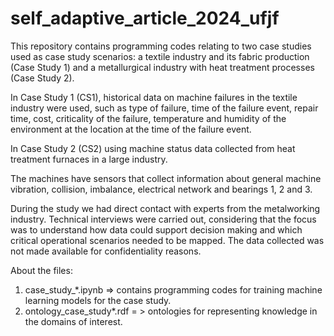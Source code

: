 # self_adaptive_article_2024_ufjf

This repository contains programming codes relating to two case studies used as case study scenarios: a textile industry and its fabric production (Case Study 1) and a metallurgical industry with heat treatment processes (Case Study 2).

In Case Study 1 (CS1), historical data on machine failures in the textile industry were used, such as type of failure, time of the failure event, repair time, cost, criticality of the failure, temperature and humidity of the environment at the location at the time of the failure event. 

In Case Study 2 (CS2) using machine status data collected from heat treatment furnaces in a large industry.

The machines have sensors that collect information about general machine vibration, collision, imbalance, electrical network and bearings 1, 2 and 3.

During the study we had direct contact with experts from the metalworking industry. Technical interviews were carried out, considering that the focus was to understand how data could support decision making and which critical operational scenarios needed to be mapped. The data collected was not made available for confidentiality reasons.

About the files:

1) case_study_*.ipynb => contains programming codes for training machine learning models for the case study.
2) ontology_case_study*.rdf = > ontologies for representing knowledge in the domains of interest.
